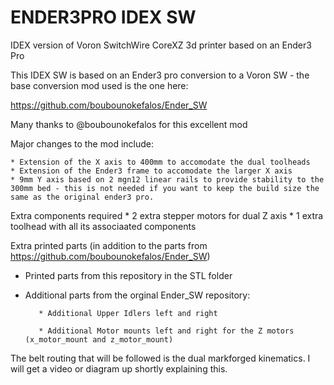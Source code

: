 # ENDER3PRO IDEX SW
IDEX version of Voron SwitchWire CoreXZ 3d printer based on an Ender3 Pro

This IDEX SW is based on an Ender3 pro conversion to a Voron SW - the base conversion mod used is the one here:

 https://github.com/boubounokefalos/Ender_SW
 
 Many thanks to @boubounokefalos for this excellent mod
 
 Major changes to the mod include:
 
    * Extension of the X axis to 400mm to accomodate the dual toolheads
    * Extension of the Ender3 frame to accomodate the larger X axis
    * 9mm Y axis based on 2 mgn12 linear rails to provide stability to the 300mm bed - this is not needed if you want to keep the build size the same as the original ender3 pro.


Extra components required
    * 2 extra stepper motors for dual Z axis
    * 1 extra toolhead with all its associaated components
    
    
Extra printed parts (in addition to the parts from https://github.com/boubounokefalos/Ender_SW)

* Printed parts from this repository in the STL folder

* Additional parts from the orginal Ender_SW repository:

         * Additional Upper Idlers left and right

         * Additional Motor mounts left and right for the Z motors (x_motor_mount and z_motor_mount)


The belt routing that will be followed is the dual markforged kinematics. I will get a video or diagram up shortly explaining this.
